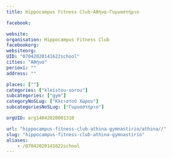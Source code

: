 ```yaml
---
title: Hippocampus Fitness Club-Αθήνα-Γυμναστήριο

facebook:

website:
organisation: Hippocampus Fitness Club
facebookorg:
websiteorg:
UID: "07042020141622school"
cities: "Αθήνα"
perioxi: ""
address: ""

places: [""]
categories: ["kleistou-xorou"]
subcategories: ["gym"]
categoryNoSLug: ["Κλειστού Χώρου"]
subcategoriesNoSLug: ["Γυμναστήριο"]

orgUID: org14042020001310

url: "hippocampus-fitness-club-athina-gymnastirio/athina//"
slug: "hippocampus-fitness-club-athina-gymnastirio"
aliases:
    - /07042020141622school
---
```





